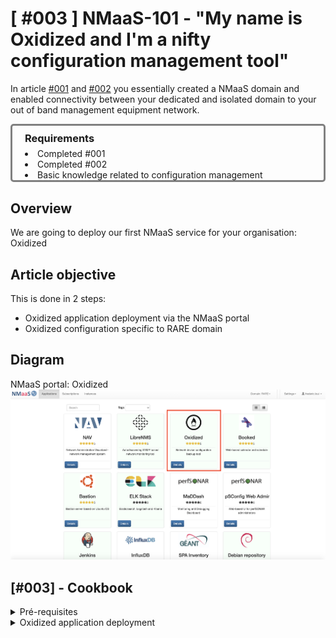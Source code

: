 # [ #003 ] NMaaS-101 - "My name is Oxidized and I'm a nifty configuration management tool"

In article [#001](https://docs.nmaas.eu/blog/blog1/nmaas-101-1/#overview) and [#002](https://docs.nmaas.eu/blog/blog2/nmaas-101-2/#overview) you essentially created a NMaaS domain and enabled connectivity between your dedicated and isolated domain to your out of band management equipment network.

<div style="border: 3px solid gray; border-radius: 5px; padding-left: 20px;">

<h3 style="margin: 0.6em 0 0.4em;">Requirements</h3>
<li>Completed #001</li> 
<li>Completed #002</li>
<li>Basic knowledge related to configuration management</li>

</div>

## Overview

We are going to deploy our first NMaaS service for your organisation: Oxidized

## Article objective

This is done in 2 steps:

- Oxidized application deployment via the NMaaS portal
- Oxidized configuration specific to RARE domain

## Diagram

NMaaS portal: Oxidized
![Diagram](img/blog-nmaas-101-3-1.png)

## [#003] - Cookbook

<details>
<summary>Pré-requisites</summary>
<li> Having completed <a href="https://docs.nmaas.eu/blog/blog1/nmaas-101-1/#overview">#001</a> </li>

<li> Having completed <a href="https://docs.nmaas.eu/blog/blog2/nmaas-101-2/#overview">#002</a></li>
</details>

<details>
<summary>Oxidized application deployment</summary>
<li>Once your domain is created and associated to your account, log into <a href="https://nmaas.eu">https://nmaas.eu</a> as in <a href="https://docs.nmaas.eu/blog/blog1/nmaas-101-1/#overview">#001</a>  </li>

<li>select Oxidized application </li>

<img src="../img/blog-nmaas-101-3-2.png" width="550">

<li>select "Deploy" </li>

<img src="../img/blog-nmaas-101-3-3.png" width="550">

<li>choose a name for your service instance, in our case we chose: "p4-oxi-srv" </li>

<img src="../img/blog-nmaas-101-3-4.png" width="550">


<div style="border: 3px solid #fcfc91; border-radius: 5px; padding-left: 20px; margin-bottom: 20px; margin-top: 15px; background-color: #ffffd1">
The name has a particular importance as it will dynamically create a FQDN for the NMaaS service in the form: <b><service_name>.<domain>.nmaas.eu </b>

In my example it is: <b>oxidized.rare.nmaas.eu</b>
</div>

<li>fill in the mandatory basic configuration information</li>

<img src="../img/blog-nmaas-101-3-5.png" width="550">

<div style="border: 3px solid #fcfc91; border-radius: 5px; padding-left: 20px; margin-bottom: 20px; margin-top: 15px; background-color: #ffffd1">
<li>Oxidized access username</li>
we chose: oxidized

<li>Oxidized access password</li>
we chose: oxidized

<li>Device access username (login used by Oxidized to access the equipment via SSH)</li>
we chose: rare

<li>Device access password (password used to access the equipment via SSH)</li>
we chose: rare

<li>Device (IP address)</li>
we chose: 172.16.26.103,172.16.26.105,172.16.26.108,172.16.26.109 

</div>

<div style="border: 3px solid #fc7a7a; border-radius: 5px; padding-left: 20px; margin-bottom: 20px; margin-top: 15px; background-color: #fdd7d7">
<h4>VPN Connectivity Warning</h4>
<p> It is important to note that you'll be connected inside a dedicated VPN so you'll be isolated from the outside world as if you were running your own Out of band management network. So we can assume that your domain is secured.</p>
</div>

<li>Congratulation. You should have completed Oxidized deployment</li>

<img src="../img/blog-nmaas-101-3-6.png" width="550">


</details>

